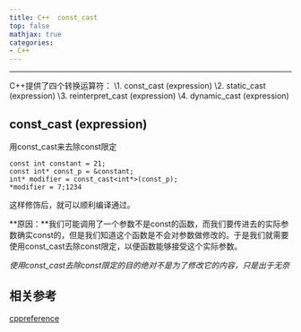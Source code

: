 ```yaml
---
title: C++  const_cast
top: false
mathjax: true
categories:
- C++
---
```


-----



C++提供了四个转换运算符：
\1. const_cast (expression)
\2. static_cast (expression)
\3. reinterpret_cast (expression)
\4. dynamic_cast (expression)

## const_cast (expression)

用const_cast来去除const限定

```
const int constant = 21;
const int* const_p = &constant;
int* modifier = const_cast<int*>(const_p);
*modifier = 7;1234
```





这样修饰后，就可以顺利编译通过。

**原因：**我们可能调用了一个参数不是const的函数，而我们要传进去的实际参数确实const的，但是我们知道这个函数是不会对参数做修改的。于是我们就需要使用const_cast去除const限定，以便函数能够接受这个实际参数。

*使用const_cast去除const限定的目的绝对不是为了修改它的内容，只是出于无奈*





## 相关参考

[cppreference](https://en.cppreference.com/w/cpp/language/const_cast)